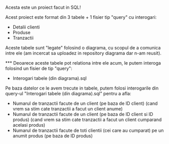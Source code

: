 Acesta este un proiect facut in SQL!

Acest proiect este format din 3 tabele + 1 fisier tip "query" cu interogari:

- Detalii clienti 
- Produse
- Tranzactii


Aceste tabele sunt "legate" folosind o diagrama, cu scopul de a comunica intre ele (am incercat sa uploadez in repository diagrama dar n-am reusit).

*** Deoarece aceste tabele pot relationa intre ele acum, le putem interoga folosind un fisier de tip "query":

- Interogari tabele (din diagrama).sql 


Pe baza datelor ce le avem trecute in tabele, putem folosi interogarile din query-ul "Interogari tabele (din diagrama).sql"  pentru a afla:

- Numarul de tranzactii facute de un client (pe baza de ID client) (cand vrem sa stim cate tranzactii a facut un client anume)
- Numarul de tranzactii facute de un client (pe baza de ID client si ID produs) (cand vrem sa stim cate tranzactii a facut un client cumparand acelasi produs)
- Numarul de tranzactii facute de toti clientii (cei care au cumparat) pe un anumit produs (pe baza de ID produs)






